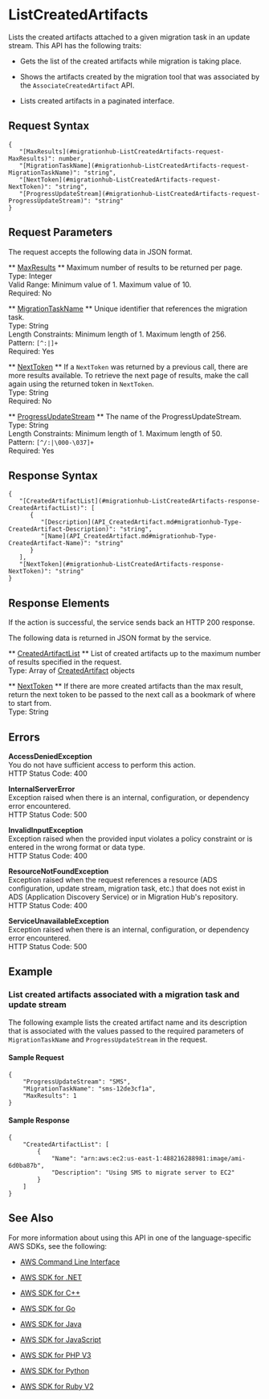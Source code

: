 # ListCreatedArtifacts<a name="API_ListCreatedArtifacts"></a>

Lists the created artifacts attached to a given migration task in an update stream\. This API has the following traits:

+ Gets the list of the created artifacts while migration is taking place\.

+ Shows the artifacts created by the migration tool that was associated by the `AssociateCreatedArtifact` API\. 

+ Lists created artifacts in a paginated interface\. 

## Request Syntax<a name="API_ListCreatedArtifacts_RequestSyntax"></a>

```
{
   "[MaxResults](#migrationhub-ListCreatedArtifacts-request-MaxResults)": number,
   "[MigrationTaskName](#migrationhub-ListCreatedArtifacts-request-MigrationTaskName)": "string",
   "[NextToken](#migrationhub-ListCreatedArtifacts-request-NextToken)": "string",
   "[ProgressUpdateStream](#migrationhub-ListCreatedArtifacts-request-ProgressUpdateStream)": "string"
}
```

## Request Parameters<a name="API_ListCreatedArtifacts_RequestParameters"></a>

The request accepts the following data in JSON format\.

 ** [MaxResults](#API_ListCreatedArtifacts_RequestSyntax) **   <a name="migrationhub-ListCreatedArtifacts-request-MaxResults"></a>
Maximum number of results to be returned per page\.  
Type: Integer  
Valid Range: Minimum value of 1\. Maximum value of 10\.  
Required: No

 ** [MigrationTaskName](#API_ListCreatedArtifacts_RequestSyntax) **   <a name="migrationhub-ListCreatedArtifacts-request-MigrationTaskName"></a>
Unique identifier that references the migration task\.  
Type: String  
Length Constraints: Minimum length of 1\. Maximum length of 256\.  
Pattern: `[^:|]+`   
Required: Yes

 ** [NextToken](#API_ListCreatedArtifacts_RequestSyntax) **   <a name="migrationhub-ListCreatedArtifacts-request-NextToken"></a>
If a `NextToken` was returned by a previous call, there are more results available\. To retrieve the next page of results, make the call again using the returned token in `NextToken`\.  
Type: String  
Required: No

 ** [ProgressUpdateStream](#API_ListCreatedArtifacts_RequestSyntax) **   <a name="migrationhub-ListCreatedArtifacts-request-ProgressUpdateStream"></a>
The name of the ProgressUpdateStream\.   
Type: String  
Length Constraints: Minimum length of 1\. Maximum length of 50\.  
Pattern: `[^/:|\000-\037]+`   
Required: Yes

## Response Syntax<a name="API_ListCreatedArtifacts_ResponseSyntax"></a>

```
{
   "[CreatedArtifactList](#migrationhub-ListCreatedArtifacts-response-CreatedArtifactList)": [ 
      { 
         "[Description](API_CreatedArtifact.md#migrationhub-Type-CreatedArtifact-Description)": "string",
         "[Name](API_CreatedArtifact.md#migrationhub-Type-CreatedArtifact-Name)": "string"
      }
   ],
   "[NextToken](#migrationhub-ListCreatedArtifacts-response-NextToken)": "string"
}
```

## Response Elements<a name="API_ListCreatedArtifacts_ResponseElements"></a>

If the action is successful, the service sends back an HTTP 200 response\.

The following data is returned in JSON format by the service\.

 ** [CreatedArtifactList](#API_ListCreatedArtifacts_ResponseSyntax) **   <a name="migrationhub-ListCreatedArtifacts-response-CreatedArtifactList"></a>
List of created artifacts up to the maximum number of results specified in the request\.  
Type: Array of [CreatedArtifact](API_CreatedArtifact.md) objects

 ** [NextToken](#API_ListCreatedArtifacts_ResponseSyntax) **   <a name="migrationhub-ListCreatedArtifacts-response-NextToken"></a>
If there are more created artifacts than the max result, return the next token to be passed to the next call as a bookmark of where to start from\.  
Type: String

## Errors<a name="API_ListCreatedArtifacts_Errors"></a>

 **AccessDeniedException**   
You do not have sufficient access to perform this action\.  
HTTP Status Code: 400

 **InternalServerError**   
Exception raised when there is an internal, configuration, or dependency error encountered\.  
HTTP Status Code: 500

 **InvalidInputException**   
Exception raised when the provided input violates a policy constraint or is entered in the wrong format or data type\.  
HTTP Status Code: 400

 **ResourceNotFoundException**   
Exception raised when the request references a resource \(ADS configuration, update stream, migration task, etc\.\) that does not exist in ADS \(Application Discovery Service\) or in Migration Hub's repository\.  
HTTP Status Code: 400

 **ServiceUnavailableException**   
Exception raised when there is an internal, configuration, or dependency error encountered\.  
HTTP Status Code: 500

## Example<a name="API_ListCreatedArtifacts_Examples"></a>

### List created artifacts associated with a migration task and update stream<a name="API_ListCreatedArtifacts_Example_1"></a>

The following example lists the created artifact name and its description that is associated with the values passed to the required parameters of `MigrationTaskName` and `ProgressUpdateStream` in the request\.

#### Sample Request<a name="API_ListCreatedArtifacts_Example_1_Request"></a>

```
{
    "ProgressUpdateStream": "SMS", 
    "MigrationTaskName": "sms-12de3cf1a", 
    "MaxResults": 1
}
```

#### Sample Response<a name="API_ListCreatedArtifacts_Example_1_Response"></a>

```
{
    "CreatedArtifactList": [
        {
            "Name": "arn:aws:ec2:us-east-1:488216288981:image/ami-6d0ba87b", 
            "Description": "Using SMS to migrate server to EC2"
        }
    ]
}
```

## See Also<a name="API_ListCreatedArtifacts_SeeAlso"></a>

For more information about using this API in one of the language\-specific AWS SDKs, see the following:

+  [AWS Command Line Interface](http://docs.aws.amazon.com/goto/aws-cli/AWSMigrationHub-2017-05-31/ListCreatedArtifacts) 

+  [AWS SDK for \.NET](http://docs.aws.amazon.com/goto/DotNetSDKV3/AWSMigrationHub-2017-05-31/ListCreatedArtifacts) 

+  [AWS SDK for C\+\+](http://docs.aws.amazon.com/goto/SdkForCpp/AWSMigrationHub-2017-05-31/ListCreatedArtifacts) 

+  [AWS SDK for Go](http://docs.aws.amazon.com/goto/SdkForGoV1/AWSMigrationHub-2017-05-31/ListCreatedArtifacts) 

+  [AWS SDK for Java](http://docs.aws.amazon.com/goto/SdkForJava/AWSMigrationHub-2017-05-31/ListCreatedArtifacts) 

+  [AWS SDK for JavaScript](http://docs.aws.amazon.com/goto/AWSJavaScriptSDK/AWSMigrationHub-2017-05-31/ListCreatedArtifacts) 

+  [AWS SDK for PHP V3](http://docs.aws.amazon.com/goto/SdkForPHPV3/AWSMigrationHub-2017-05-31/ListCreatedArtifacts) 

+  [AWS SDK for Python](http://docs.aws.amazon.com/goto/boto3/AWSMigrationHub-2017-05-31/ListCreatedArtifacts) 

+  [AWS SDK for Ruby V2](http://docs.aws.amazon.com/goto/SdkForRubyV2/AWSMigrationHub-2017-05-31/ListCreatedArtifacts) 